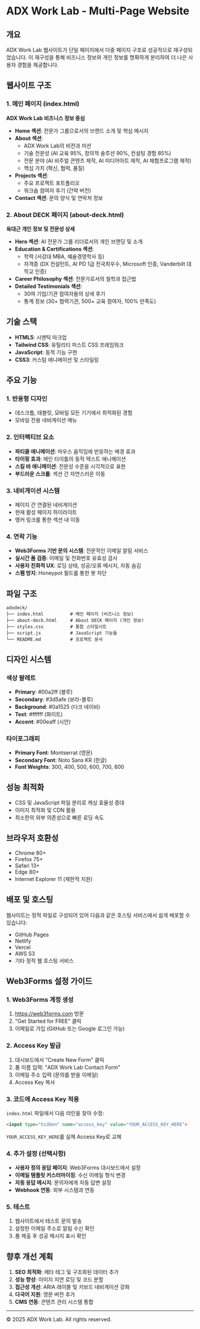 # ADX Work Lab - Multi-Page Website

## 개요

ADX Work Lab 웹사이트가 단일 페이지에서 다중 페이지 구조로 성공적으로 재구성되었습니다. 이 재구성을 통해 비즈니스 정보와 개인 정보를 명확하게 분리하여 더 나은 사용자 경험을 제공합니다.

## 웹사이트 구조

### 1. 메인 페이지 (index.html)
**ADX Work Lab 비즈니스 정보 중심**

- **Home 섹션**: 전문가 그룹으로서의 브랜드 소개 및 핵심 메시지
- **About 섹션**: 
  - ADX Work Lab의 비전과 미션
  - 기술 전문성 (AI 교육 95%, 창의적 솔루션 90%, 컨설팅 경험 85%)
  - 전문 분야 (AI 비주얼 콘텐츠 제작, AI 미디어아트 제작, AI 체험프로그램 제작)
  - 핵심 가치 (혁신, 협력, 품질)
- **Projects 섹션**: 
  - 주요 프로젝트 포트폴리오
  - 워크숍 참여자 후기 (간략 버전)
- **Contact 섹션**: 문의 양식 및 연락처 정보

### 2. About DECK 페이지 (about-deck.html)
**육대근 개인 정보 및 전문성 상세**

- **Hero 섹션**: AI 전문가 그룹 리더로서의 개인 브랜딩 및 소개
- **Education & Certifications 섹션**: 
  - 학력 (서강대 MBA, 예술경영학사 등)
  - 자격증 (DX 컨설턴트, AI PD 1급 전국최우수, Microsoft 인증, Vanderbilt 대학교 인증)
- **Career Philosophy 섹션**: 전문가로서의 철학과 접근법
- **Detailed Testimonials 섹션**: 
  - 30여 기업/기관 참여자들의 상세 후기
  - 통계 정보 (30+ 협력기관, 500+ 교육 참여자, 100% 만족도)

## 기술 스택

- **HTML5**: 시맨틱 마크업
- **Tailwind CSS**: 유틸리티 퍼스트 CSS 프레임워크
- **JavaScript**: 동적 기능 구현
- **CSS3**: 커스텀 애니메이션 및 스타일링

## 주요 기능

### 1. 반응형 디자인
- 데스크톱, 태블릿, 모바일 모든 기기에서 최적화된 경험
- 모바일 전용 네비게이션 메뉴

### 2. 인터랙티브 요소
- **파티클 애니메이션**: 마우스 움직임에 반응하는 배경 효과
- **타이핑 효과**: 메인 타이틀의 동적 텍스트 애니메이션
- **스킬 바 애니메이션**: 전문성 수준을 시각적으로 표현
- **부드러운 스크롤**: 섹션 간 자연스러운 이동

### 3. 네비게이션 시스템
- 페이지 간 연결된 네비게이션
- 현재 활성 페이지 하이라이트
- 앵커 링크를 통한 섹션 내 이동

### 4. 연락 기능
- **Web3Forms 기반 문의 시스템**: 전문적인 이메일 알림 서비스
- **실시간 폼 검증**: 이메일 및 전화번호 유효성 검사
- **사용자 친화적 UX**: 로딩 상태, 성공/오류 메시지, 자동 숨김
- **스팸 방지**: Honeypot 필드를 통한 봇 차단

## 파일 구조

```
adxdeck/
├── index.html          # 메인 페이지 (비즈니스 정보)
├── about-deck.html     # About DECK 페이지 (개인 정보)
├── styles.css          # 통합 스타일시트
├── script.js           # JavaScript 기능들
└── README.md           # 프로젝트 문서
```

## 디자인 시스템

### 색상 팔레트
- **Primary**: #00a2ff (블루)
- **Secondary**: #3d5afe (보라-블루)
- **Background**: #0a1525 (다크 네이비)
- **Text**: #ffffff (화이트)
- **Accent**: #00eaff (시안)

### 타이포그래피
- **Primary Font**: Montserrat (영문)
- **Secondary Font**: Noto Sans KR (한글)
- **Font Weights**: 300, 400, 500, 600, 700, 800

## 성능 최적화

- CSS 및 JavaScript 파일 분리로 캐싱 효율성 증대
- 이미지 최적화 및 CDN 활용
- 최소한의 외부 의존성으로 빠른 로딩 속도

## 브라우저 호환성

- Chrome 80+
- Firefox 75+
- Safari 13+
- Edge 80+
- Internet Explorer 11 (제한적 지원)

## 배포 및 호스팅

웹사이트는 정적 파일로 구성되어 있어 다음과 같은 호스팅 서비스에서 쉽게 배포할 수 있습니다:

- GitHub Pages
- Netlify
- Vercel
- AWS S3
- 기타 정적 웹 호스팅 서비스

## Web3Forms 설정 가이드

### 1. Web3Forms 계정 생성
1. https://web3forms.com 방문
2. "Get Started for FREE" 클릭
3. 이메일로 가입 (GitHub 또는 Google 로그인 가능)

### 2. Access Key 발급
1. 대시보드에서 "Create New Form" 클릭
2. 폼 이름 입력: "ADX Work Lab Contact Form"
3. 이메일 주소 입력 (문의를 받을 이메일)
4. Access Key 복사

### 3. 코드에 Access Key 적용
`index.html` 파일에서 다음 라인을 찾아 수정:
```html
<input type="hidden" name="access_key" value="YOUR_ACCESS_KEY_HERE">
```
`YOUR_ACCESS_KEY_HERE`를 실제 Access Key로 교체

### 4. 추가 설정 (선택사항)
- **사용자 정의 응답 페이지**: Web3Forms 대시보드에서 설정
- **이메일 템플릿 커스터마이징**: 수신 이메일 형식 변경
- **자동 응답 메시지**: 문의자에게 자동 답변 설정
- **Webhook 연동**: 외부 시스템과 연동

### 5. 테스트
1. 웹사이트에서 테스트 문의 발송
2. 설정한 이메일 주소로 알림 수신 확인
3. 폼 제출 후 성공 메시지 표시 확인

## 향후 개선 계획

1. **SEO 최적화**: 메타 태그 및 구조화된 데이터 추가
2. **성능 향상**: 이미지 지연 로딩 및 코드 분할
3. **접근성 개선**: ARIA 레이블 및 키보드 네비게이션 강화
4. **다국어 지원**: 영문 버전 추가
5. **CMS 연동**: 콘텐츠 관리 시스템 통합


---

© 2025 ADX Work Lab. All rights reserved. 